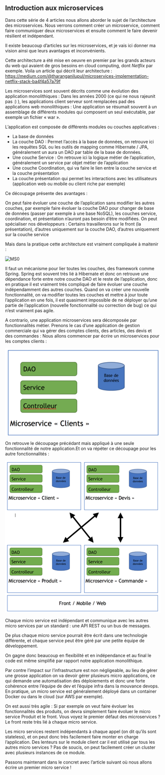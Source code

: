 ## Introduction aux microservices

Dans cette série de 4 articles nous allons aborder le sujet de l’architecture des microservices. Nous verrons comment créer un microservice, comment faire communiquer deux microservices et ensuite comment le faire devenir résilient et indépendant.

Il existe beaucoup d’articles sur les microservices, et je vais ici donner ma vision ainsi que leurs avantages et inconvénients.

Cette architecture a été mise en oeuvre en premier par les grands acteurs du web qui avaient de gros besoins en cloud computing, dont *Netflix* par exemple. Voila un article qui décrit leur architecture : https://medium.com/@tharanganilupul/microservices-implementation-netflix-stack-ba4f4a57a79f

Les microservices sont souvent décrits comme une évolution des application monolithiques : Dans les années 2000 (ce qui ne nous rajeunit pas :) ), les applications client serveur sont remplacées pad des applications web monolithiques : Une application se résumait souvent à un assemblage de différents modules qui composent un seul exécutable, par exemple un fichier « war ».

L’application est composée de différents modules ou couches applicatives :

- La base de données
- La couche DAO : Permet l’accès à la base de données, on retrouve ici les requêtes SQL ou les outils de mapping comme Hibernate / JPA, généralement un aura un DAO par table de la base de données.
- Une couche Service : On retrouve ici la logique métier de l’application, généralement un service par objet métier de l’application 
- Une couche Coordination, qui va faire le lien entre la couche service et la couche présentation
- La couche présentation qui permet les interactions avec les utilisateurs (application web ou mobile ou client riche par exemple)

Ce découpage présente des avantages :

On peut faire évoluer une couche de l’application sans modifier les autres couches, par exemple faire évoluer la couche DAO pour changer de base de données (passer par exemple à une base NoSQL), les couches service, coordination, et présentation n’auront pas besoin d’être modifiées.
On peut spécialiser nos développeurs : Certains travaillerons sur le front (la présentation), d’autres uniquement sur la couche DAO, d’autres uniquement sur la couche service 

Mais dans la pratique cette architecture est vraiment compliquée à maitenir :

![MS0](https://lh6.googleusercontent.com/BhaoKD9AZkrkRqPOibem-FhPC1nxx6688Nj_GgKFa8jU10QRg4KwYKCknyh_PslabqNwQX4p3suPGdYn57ZZNCvos4f3Mc13Eq1xaWAR33cFG5d6uFs)

Il faut un mécanisme pour lier toutes les couches, des framework comme Spring. Spring est souvent très lié à Hibernate et donc on retrouve une dépendance forte entre notre couche DAO et le reste de l’application, donc en pratique il est vraiment très compliqué de faire évoluer une couche indépendamment des autres couches. 
Quand on va créer une nouvelle fonctionnalité, on va modifier toutes les couches et mettre à jour toute l’application en une fois, il est quasiment impossible de ne déployer qu’une partie de l’application (nouvelle fonctionnalité ou correction de bug) ce qui n’est vraiment pas agile.

A contrario, une application microservices sera décomposée par fonctionnalités métier. Prenons le cas d’une application de gestion commerciale qui va gérer des comptes clients, des articles, des devis et des commandes : Nous allons commencer par écrire un microservices pour les comptes clients :

<img src="img/img1.png" width="600"/>

On retrouve le découpage précédant mais appliqué à une seule fonctionnalité de notre application.Et on va répéter ce découpage pour les autre fonctionnalités :

![MS1](img/img2.png)

Chaque micro service est indépendant et communique avec les autres micro services par un standard : une API REST ou un bus de messages.

De plus chaque micro service pourrait être écrit dans une technologie différente, et chaque service peut être géré par une petite équipe de développement. 

On gagne donc beaucoup en flexibilité et en indépendance et au final le code est même simplifié par rapport notre application monolithique.

Par contre l’impact sur l’infrastructure est non négligeable, au lieu de gérer une grosse application on va devoir gérer plusieurs micro applications, ce qui demande une automatisation des déploiements et donc une forte cohérence entre l’équipe de dev et l’équipe infra dans la mouvance devops. En pratique, un micro service est généralement déployé dans un container Docker ou dans le cloud (sur AWS par exemple).

On est aussi très agile : Si par exemple on veut faire évoluer les fonctionnalités des produits, on devra simplement faire évoluer le micro service Produit et le front. Vous voyez le premier défaut des microservices ? Le front reste très lié à chaque micro service.

Les micro services restent indépendants à chaque appel (on dit qu’ils sont stateless), et on peut donc très facilement faire monter en charge l’application. Des lenteurs sur le module client car il est utilisé par tous les autres micro services ? Pas de soucis, on peut facilement créer un cluster avec plusieurs instances de ce module.

Passons maintenant dans le concret avec l’article suivant où nous allons écrire un premier micro service !







